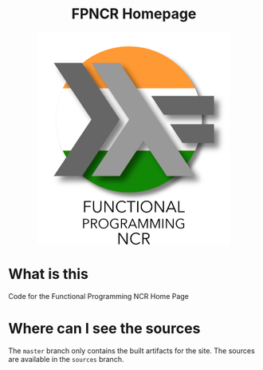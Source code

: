 <h1 align="center">
  FPNCR Homepage
</h1>
<p align="center">
   <img src="static/fpncr-logo.png" height="426">
</p>

# What is this
Code for the Functional Programming NCR Home Page

# Where can I see the sources

The `master` branch only contains the built artifacts for the site. The sources are available in the `sources` branch.
